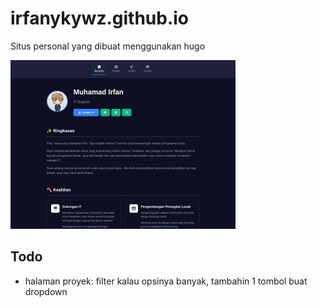 # irfanykywz.github.io
Situs personal yang dibuat menggunakan hugo

![preview](irfanykywz.github.jpg)

## Todo
- halaman proyek: filter kalau opsinya banyak, tambahin 1 tombol buat dropdown